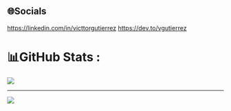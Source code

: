 
## 🌐Socials
https://linkedin.com/in/victtorgutierrez
https://dev.to/vgutierrez

# 📊GitHub Stats :
![](https://github-readme-streak-stats.herokuapp.com/?user=v-gutierrez&theme=algolia&hide_border=false)<br/>

---
![](https://komarev.com/ghpvc/?username=v-gutierrez&label=Visitors+Count&color=brightgreen)

